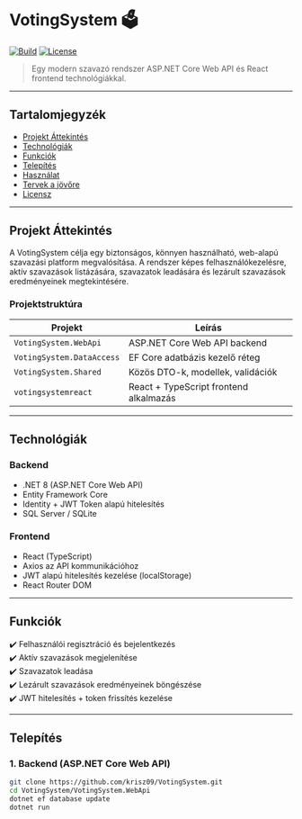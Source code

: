 # VotingSystem 🗳️

[![Build](https://img.shields.io/badge/build-passing-brightgreen)](https://github.com/krisz09/VotingSystem)
[![License](https://img.shields.io/badge/license-MIT-blue.svg)](LICENSE)

> Egy modern szavazó rendszer ASP.NET Core Web API és React frontend technológiákkal.

---

## Tartalomjegyzék

- [Projekt Áttekintés](#projekt-áttekintés)
- [Technológiák](#technológiák)
- [Funkciók](#funkciók)
- [Telepítés](#telepítés)
- [Használat](#használat)
- [Tervek a jövőre](#tervek-a-jövőre)
- [Licensz](#licensz)

---

## Projekt Áttekintés

A VotingSystem célja egy biztonságos, könnyen használható, web-alapú szavazási platform megvalósítása. A rendszer képes felhasználókezelésre, aktív szavazások listázására, szavazatok leadására és lezárult szavazások eredményeinek megtekintésére.

### Projektstruktúra

| Projekt                  | Leírás                                          |
|---------------------------|-------------------------------------------------|
| `VotingSystem.WebApi`     | ASP.NET Core Web API backend                    |
| `VotingSystem.DataAccess` | EF Core adatbázis kezelő réteg                  |
| `VotingSystem.Shared`     | Közös DTO-k, modellek, validációk               |
| `votingsystemreact`       | React + TypeScript frontend alkalmazás         |

---

## Technológiák

### Backend
- .NET 8 (ASP.NET Core Web API)
- Entity Framework Core
- Identity + JWT Token alapú hitelesítés
- SQL Server / SQLite

### Frontend
- React (TypeScript)
- Axios az API kommunikációhoz
- JWT alapú hitelesítés kezelése (localStorage)
- React Router DOM

---

## Funkciók

✔️ Felhasználói regisztráció és bejelentkezés  
✔️ Aktív szavazások megjelenítése  
✔️ Szavazatok leadása  
✔️ Lezárult szavazások eredményeinek böngészése  
✔️ JWT hitelesítés + token frissítés kezelése  

---

## Telepítés

### 1. Backend (ASP.NET Core Web API)

```bash
git clone https://github.com/krisz09/VotingSystem.git
cd VotingSystem/VotingSystem.WebApi
dotnet ef database update
dotnet run
